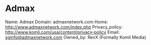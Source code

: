 
# Admax

Name: Admax
Domain: admaxnetwork.com
Home: http://www.admaxnetwork.com/index.php
Privacy_policy: http://www.komli.com/usa/content/privacy-policy
Email: sginfo@admaxnetwork.com
Owned_by: RevX (Formally Komli Media)
